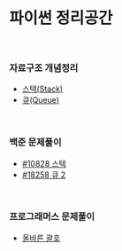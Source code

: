 # 파이썬 정리공간


&nbsp; 


### 자료구조 개념정리
- [스택(Stack)](https://velog.io/@gerorbit/%EC%9E%90%EB%A3%8C%EA%B5%AC%EC%A1%B0-%ED%8C%8C%EC%9D%B4%EC%8D%AC-%EC%8A%A4%ED%83%9DStack)
- [큐(Queue)](https://velog.io/@gerorbit/%EC%9E%90%EB%A3%8C%EA%B5%AC%EC%A1%B0-%ED%8C%8C%EC%9D%B4%EC%8D%AC-%ED%81%90Queue)

&nbsp; 


### 백준 문제풀이
- [#10828 스택](https://velog.io/@gerorbit/%EC%9E%90%EB%A3%8C%EA%B5%AC%EC%A1%B0-%ED%8C%8C%EC%9D%B4%EC%8D%AC-%EC%8A%A4%ED%83%9DStack)
- [#18258 큐 2](https://velog.io/@gerorbit/%EB%B0%B1%EC%A4%80-18258%EB%B2%88-%ED%81%90-2%ED%8C%8C%EC%9D%B4%EC%8D%AC-%ED%95%B4%EC%84%A4)


&nbsp; 

### 프로그래머스 문제풀이
- [올바른 괄호](https://velog.io/@gerorbit/%ED%94%84%EB%A1%9C%EA%B7%B8%EB%9E%98%EB%A8%B8%EC%8A%A4-%EC%98%AC%EB%B0%94%EB%A5%B8-%EA%B4%84%ED%98%B8%ED%8C%8C%EC%9D%B4%EC%8D%AC-%ED%95%B4%EC%84%A4)
